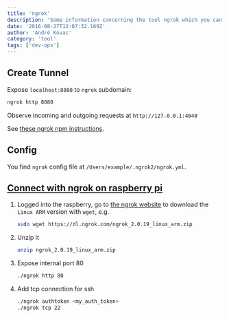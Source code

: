 ```yaml
---
title: 'ngrok'
description: 'Some information concerning the tool ngrok which you can use to create http tunnels easily'
date: '2016-08-27T12:07:32.169Z'
author: 'André Kovac'
category: 'tool'
tags: ['dev-ops']
---
```


## Create Tunnel

Expose `localhost:8080` to `ngrok` subdomain:

```bash
ngrok http 8080
```

Observe incoming and outgoing requests at `http://127.0.0.1:4040`

See [these ngrok npm instructions](https://www.npmjs.com/package/ngrok).

## Config

You find `ngrok` config file at `/Users/example/.ngrok2/ngrok.yml`.

## [Connect with ngrok on raspberry pi](http://www.instructables.com/id/Raspberry-Pi-online-SSH-easy-way/step3/Ngrok/)

1. Logged into the raspberry, go to [the ngrok website](https://ngrok.com/download) to download the `Linux ARM` version with `wget`, e.g.

    ```bash
	sudo wget https://dl.ngrok.com/ngrok_2.0.19_linux_arm.zip
    ```

2. Unzip it

    ```bash
	unzip ngrok_2.0.19_linux_arm.zip
    ```

3. Expose internal port 80

    ```bash
	./ngrok http 80
    ```

4. Add tcp connection for ssh

    ```bash
	./ngrok authtoken <my_auth_token>
	./ngrok tcp 22
    ```
